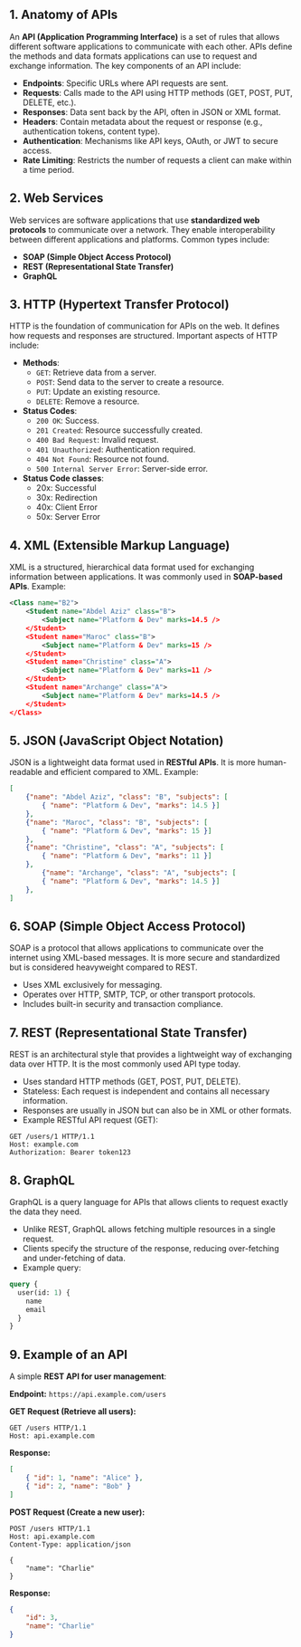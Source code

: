 ## 1. Anatomy of APIs

An **API (Application Programming Interface)** is a set of rules that allows different software applications to communicate with each other. APIs define the methods and data formats applications can use to request and exchange information. The key components of an API include:

- **Endpoints**: Specific URLs where API requests are sent.
- **Requests**: Calls made to the API using HTTP methods (GET, POST, PUT, DELETE, etc.).
- **Responses**: Data sent back by the API, often in JSON or XML format.
- **Headers**: Contain metadata about the request or response (e.g., authentication tokens, content type).
- **Authentication**: Mechanisms like API keys, OAuth, or JWT to secure access.
- **Rate Limiting**: Restricts the number of requests a client can make within a time period.

## 2. Web Services

Web services are software applications that use **standardized web protocols** to communicate over a network. They enable interoperability between different applications and platforms. Common types include:

- **SOAP (Simple Object Access Protocol)**
- **REST (Representational State Transfer)**
- **GraphQL**

## 3. HTTP (Hypertext Transfer Protocol)

HTTP is the foundation of communication for APIs on the web. It defines how requests and responses are structured. Important aspects of HTTP include:

- **Methods**:
    - `GET`: Retrieve data from a server.
    - `POST`: Send data to the server to create a resource.
    - `PUT`: Update an existing resource.
    - `DELETE`: Remove a resource.
- **Status Codes**:
    - `200 OK`: Success.
    - `201 Created`: Resource successfully created.
    - `400 Bad Request`: Invalid request.
    - `401 Unauthorized`: Authentication required.
    - `404 Not Found`: Resource not found.
    - `500 Internal Server Error`: Server-side error.
- **Status Code classes**:
	- 20x: Successful
	- 30x: Redirection
	- 40x: Client Error
	- 50x: Server Error

## 4. XML (Extensible Markup Language)

XML is a structured, hierarchical data format used for exchanging information between applications. It was commonly used in **SOAP-based APIs**. Example:

```xml
<Class name="B2">
	<Student name="Abdel Aziz" class="B">
		<Subject name="Platform & Dev" marks=14.5 />
	</Student>
	<Student name="Maroc" class="B">
		<Subject name="Platform & Dev" marks=15 />
	</Student>
	<Student name="Christine" class="A">
		<Subject name="Platform & Dev" marks=11 />
	</Student>
	<Student name="Archange" class="A">
		<Subject name="Platform & Dev" marks=14.5 />
	</Student>
</Class>
```

## 5. JSON (JavaScript Object Notation)

JSON is a lightweight data format used in **RESTful APIs**. It is more human-readable and efficient compared to XML. Example:

```json
[
	{"name": "Abdel Aziz", "class": "B", "subjects": [
		{ "name": "Platform & Dev", "marks": 14.5 }]
	},
	{"name": "Maroc", "class": "B", "subjects": [
		{ "name": "Platform & Dev", "marks": 15 }]
	},
	{"name": "Christine", "class": "A", "subjects": [
		{ "name": "Platform & Dev", "marks": 11 }]
	},
		{"name": "Archange", "class": "A", "subjects": [
		{ "name": "Platform & Dev", "marks": 14.5 }]
	},
]
```


## 6. SOAP (Simple Object Access Protocol)

SOAP is a protocol that allows applications to communicate over the internet using XML-based messages. It is more secure and standardized but is considered heavyweight compared to REST.

- Uses XML exclusively for messaging.
- Operates over HTTP, SMTP, TCP, or other transport protocols.
- Includes built-in security and transaction compliance.

## 7. REST (Representational State Transfer)

REST is an architectural style that provides a lightweight way of exchanging data over HTTP. It is the most commonly used API type today.

- Uses standard HTTP methods (GET, POST, PUT, DELETE).
- Stateless: Each request is independent and contains all necessary information.
- Responses are usually in JSON but can also be in XML or other formats.
- Example RESTful API request (GET):

```http
GET /users/1 HTTP/1.1
Host: example.com
Authorization: Bearer token123
```



## 8. GraphQL

GraphQL is a query language for APIs that allows clients to request exactly the data they need.

- Unlike REST, GraphQL allows fetching multiple resources in a single request.
- Clients specify the structure of the response, reducing over-fetching and under-fetching of data.
- Example query:

```graphql
query {
  user(id: 1) {
    name
    email
  }
}
```

## 9. Example of an API

A simple **REST API for user management**:

**Endpoint:** `https://api.example.com/users`

**GET Request (Retrieve all users):**

```http
GET /users HTTP/1.1
Host: api.example.com
```

**Response:**

```json
[
    { "id": 1, "name": "Alice" },
    { "id": 2, "name": "Bob" }
]
```

**POST Request (Create a new user):**

```http
POST /users HTTP/1.1
Host: api.example.com
Content-Type: application/json

{
    "name": "Charlie"
}
```

**Response:**

```json
{
    "id": 3,
    "name": "Charlie"
}
```

